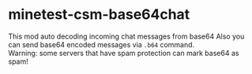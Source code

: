 # minetest-csm-base64chat
This mod auto decoding incoming chat messages from base64
Also you can send base64 encoded messages via `.b64` command.  
Warning: some servers that have spam protection can mark base64 as spam!
